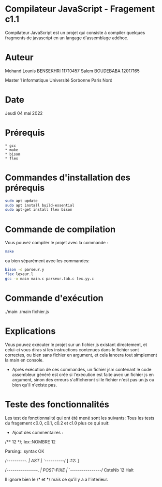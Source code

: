 # Compilateur JavaScript - Fragement c1.1
Compilateur JavaScript est un projet qui consiste à compiler quelques fragments de javascript en un langage d'assemblage addhoc.

# Auteur
Mohand Lounis BENSEKHRI     11710457
Salem BOUDEBABA             12017165
		
Master 1 informatique 
Université Sorbonne Paris Nord

# Date
Jeudi 04 mai 2022

# Prérequis
    * gcc
    * make
    * bison
    * flex

# Commandes d'installation des prérequis
```bash 
sudo apt update
sudo apt install build-essential
sudo apt-get install flex bison
```

# Commande de compilation
Vous pouvez compiler le projet avec la commande :
```bash 
make
```

ou bien séparément avec les commandes: 
```bash 
bison -d parseur.y
flex lexeur.l
gcc -o main main.c parseur.tab.c lex.yy.c
```

# Commande d'exécution
./main
./main fichier.js

# Explications
Vous pouvez exécuter le projet sur un fichier js existant directement, et celui-ci vous diras si les instructions contenues dans le fichier sont correctes, ou bien sans fichier en argument, et cela lancera tout simplement la main en console.

- Après exécution de ces commandes, un fichier jsm contenant le code assembleur généré est créé si l'exécution est faite avec un fichier js en argument, sinon des erreurs s'afficheront si le fichier n'est pas un js ou bien qu'il n'existe pas.

# Teste des fonctionnalités
Les test de fonctionnalité qui ont été mené sont les suivants: 
Tous les tests du fragement c0.0, c0.1, c0.2 et c1.0 plus ce qui suit:

* Ajout des commentaires :

/** 12 */;
lex::NOMBRE 12

Parsing:: syntax OK


/*----------.
|    AST    |
`----------*/
[ :12: ] 

/*----------------.
|    POST-FIXE    |
`----------------*/
CsteNb 12
Halt

Il ignore bien le /* et */ mais ce qu'il y a a l'interieur.